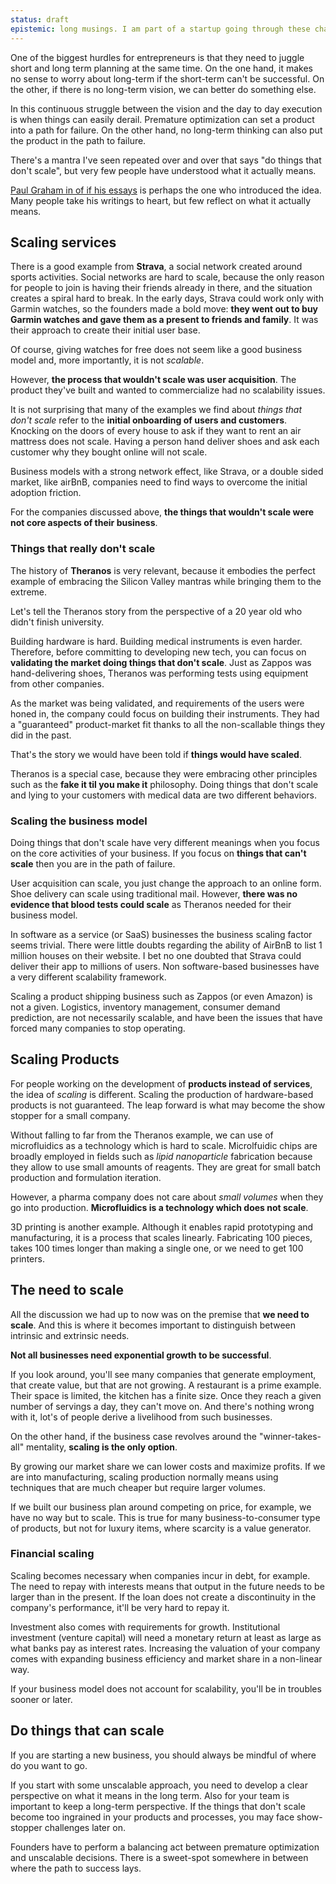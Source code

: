 ```yaml
---
status: draft
epistemic: long musings. I am part of a startup going through these challenges.
---
```

One of the biggest hurdles for entrepreneurs is that they need to juggle short and long term planning at the same time. On the one hand, it makes no sense to worry about long-term if the short-term can't be successful. On the other, if there is no long-term vision, we can better do something else. 

In this continuous struggle between the vision and the day to day execution is when things can easily derail. Premature optimization can set a product into a path for failure. On the other hand, no long-term thinking can also put the product in the path to failure. 

There's a mantra I've seen repeated over and over that says "do things that don't scale", but very few people have understood what it actually means. 

[Paul Graham in of if his essays](http://paulgraham.com/ds.html) is perhaps the one who introduced the idea. Many people take his writings to heart, but few reflect on what it actually means. 
## Scaling services
There is a good example from **Strava**, a social network created around sports activities. Social networks are hard to scale, because the only reason for people to join is having their friends already in there, and the situation creates a spiral hard to break. In the early days, Strava could work only with Garmin watches, so the founders made a bold move: **they went out to buy Garmin watches and gave them as a present to friends and family**. It was their approach to create their initial user base. 

Of course, giving watches for free does not seem like a good business model and, more importantly, it is not *scalable*. 

However, **the process that wouldn't scale was user acquisition**. The product they've built and wanted to commercialize had no scalability issues. 

It is not surprising that many of the examples we find about *things that don't scale* refer to the **initial onboarding of users and customers**. Knocking on the doors of every house to ask if they want to rent an air mattress does not scale. Having a person hand deliver shoes and ask each customer why they bought online will not scale.

Business models with a strong network effect, like Strava, or a double sided market, like airBnB, companies need to find ways to overcome the initial adoption friction.

For the companies discussed above, **the things that wouldn't scale were not core aspects of their business**. 

### Things that really don't scale
The history of **Theranos** is very relevant, because it embodies the perfect example of embracing the Silicon Valley mantras while bringing them to the extreme. 

Let's tell the Theranos story from the perspective of a 20 year old who didn't finish university. 

Building hardware is hard. Building medical instruments is even harder. Therefore, before committing to developing new tech, you can focus on **validating the market doing things that don't scale**. Just as Zappos was hand-delivering shoes, Theranos was performing tests using equipment from other companies. 

As the market was being validated, and requirements of the users were honed in, the company could focus on building their instruments. They had a "guaranteed" product-market fit thanks to all the non-scallable things they did in the past. 

That's the story we would have been told if **things would have scaled**. 

Theranos is a special case, because they were embracing other principles such as the **fake it til you make it** philosophy. Doing things that don't scale and lying to your customers with medical data are two different behaviors. 

### Scaling the business model
Doing things that don't scale have very different meanings when you focus on the core activities of your business. If you focus on **things that can't scale** then you are in the path of failure. 

User acquisition can scale, you just change the approach to an online form. Shoe delivery can scale using traditional mail. However, **there was no evidence that blood tests could scale** as Theranos needed for their business model. 

In software as a service (or SaaS) businesses the business scaling factor seems trivial. There were little doubts regarding the ability of AirBnB to list 1 million houses on their website. I bet no one doubted that Strava could deliver their app to millions of users. Non software-based businesses have a very different scalability framework. 

Scaling a product shipping business such as Zappos (or even Amazon) is not a given. Logistics, inventory management, consumer demand prediction, are not necessarily scalable, and have been the issues that have forced many companies to stop operating. 

## Scaling Products
For people working on the development of **products instead of services**, the idea of *scaling* is  different. Scaling the production of hardware-based products is not guaranteed. The leap forward is what may become the show stopper for a small company. 

Without falling to far from the Theranos example, we can use of microfluidics as a technology which is hard to scale. Microlfuidic chips are broadly employed in fields such as *lipid nanoparticle* fabrication because they allow to use small amounts of reagents. They are great for small batch production and formulation iteration. 

However, a pharma company does not care about *small volumes* when they go into production.  **Microfluidics is a technology which does not scale**.

3D printing is another example. Although it enables rapid prototyping and manufacturing, it is a process that scales linearly. Fabricating 100 pieces, takes 100 times longer than making a single one, or we need to get 100 printers.
## The need to scale
All the discussion we had up to now was on the premise that **we need to scale**. And this is where it becomes important to distinguish between intrinsic and extrinsic needs. 

**Not all businesses need exponential growth to be successful**. 

If you look around, you'll see many companies that generate employment, that create value, but that are not growing. A restaurant is a prime example. Their space is limited, the kitchen has a finite size. Once they reach a given number of servings a day, they can't move on. And there's nothing wrong with it, lot's of people derive a livelihood from such businesses. 

On the other hand, if the business case revolves around the "winner-takes-all" mentality, **scaling is the only option**. 

By growing our market share we can lower costs and maximize profits. If we are into manufacturing, scaling production normally means using techniques that are much cheaper but require larger volumes. 

If we built our business plan around competing on price, for example, we have no way but to scale. This is true for many business-to-consumer type of products, but not for luxury items, where scarcity is a value generator. 

### Financial scaling
Scaling becomes necessary when companies incur in debt, for example. The need to repay with interests means that output in the future needs to be larger than in the present. If the loan does not create a discontinuity in the company's performance, it'll be very hard to repay it. 

Investment also comes with requirements for growth. Institutional investment (venture capital) will need a monetary return at least as large as what banks pay as interest rates. Increasing the valuation of your company comes with expanding business efficiency and market share in a non-linear way. 

If your business model does not account for scalability, you'll be in troubles sooner or later. 

## Do things that can scale
If you are starting a new business, you should always be mindful of where do you want to go. 

If you start with some unscalable approach, you need to develop a clear perspective on what it means in the long term. Also for your team is important to keep a long-term perspective. If the things that don't scale become too ingrained in your products and processes, you may face show-stopper challenges later on. 

Founders have to perform a balancing act between premature optimization and unscalable decisions. There is a sweet-spot somewhere in between where the path to success lays. 


